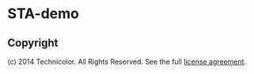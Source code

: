 STA-demo
========
## Copyright

(c) 2014 Technicolor. All Rights Reserved. See the full [license agreement](LICENSE).

